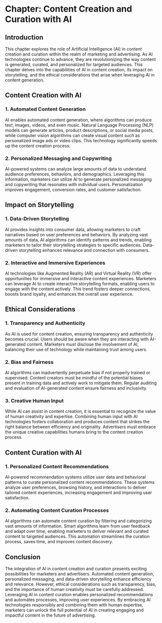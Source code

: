 Chapter: Content Creation and Curation with AI
==============================================

Introduction
------------

This chapter explores the role of Artificial Intelligence (AI) in content creation and curation within the realm of marketing and advertising. As AI technologies continue to advance, they are revolutionizing the way content is generated, curated, and personalized for targeted audiences. This chapter delves into the capabilities of AI in content creation, its impact on storytelling, and the ethical considerations that arise when leveraging AI in content generation.

Content Creation with AI
------------------------

### 1. Automated Content Generation

AI enables automated content generation, where algorithms can produce text, images, videos, and even music. Natural Language Processing (NLP) models can generate articles, product descriptions, or social media posts, while computer vision algorithms can create visual content such as personalized image ads or video clips. This technology significantly speeds up the content creation process.

### 2. Personalized Messaging and Copywriting

AI-powered systems can analyze large amounts of data to understand audience preferences, behaviors, and demographics. Leveraging this information, marketers can utilize AI to generate personalized messaging and copywriting that resonates with individual users. Personalization improves engagement, conversion rates, and customer satisfaction.

Impact on Storytelling
----------------------

### 1. Data-Driven Storytelling

AI provides insights into consumer data, allowing marketers to craft narratives based on user preferences and behaviors. By analyzing vast amounts of data, AI algorithms can identify patterns and trends, enabling marketers to tailor their storytelling strategies to specific audiences. Data-driven storytelling enhances relevance and connection with consumers.

### 2. Interactive and Immersive Experiences

AI technologies like Augmented Reality (AR) and Virtual Reality (VR) offer opportunities for immersive and interactive content experiences. Marketers can leverage AI to create interactive storytelling formats, enabling users to engage with the content actively. This trend fosters deeper connections, boosts brand loyalty, and enhances the overall user experience.

Ethical Considerations
----------------------

### 1. Transparency and Authenticity

As AI is used for content creation, ensuring transparency and authenticity becomes crucial. Users should be aware when they are interacting with AI-generated content. Marketers must disclose the involvement of AI, balancing their use of technology while maintaining trust among users.

### 2. Bias and Fairness

AI algorithms can inadvertently perpetuate bias if not properly trained or supervised. Content creators must be mindful of the potential biases present in training data and actively work to mitigate them. Regular auditing and evaluation of AI-generated content ensure fairness and inclusivity.

### 3. Creative Human Input

While AI can assist in content creation, it is essential to recognize the value of human creativity and expertise. Combining human input with AI technologies fosters collaboration and produces content that strikes the right balance between efficiency and originality. Advertisers must embrace the unique creative capabilities humans bring to the content creation process.

Content Curation with AI
------------------------

### 1. Personalized Content Recommendations

AI-powered recommendation systems utilize user data and behavioral patterns to curate personalized content recommendations. These systems analyze user preferences, browsing history, and interactions to deliver tailored content experiences, increasing engagement and improving user satisfaction.

### 2. Automating Content Curation Processes

AI algorithms can automate content curation by filtering and categorizing vast amounts of information. Smart algorithms learn from user feedback and adapt over time, enabling marketers to deliver relevant and curated content to targeted audiences. This automation streamlines the curation process, saves time, and improves content discovery.

Conclusion
----------

The integration of AI in content creation and curation presents exciting possibilities for marketers and advertisers. Automated content generation, personalized messaging, and data-driven storytelling enhance efficiency and relevance. However, ethical considerations such as transparency, bias, and the importance of human creativity must be carefully addressed. Leveraging AI in content curation enables personalized recommendations and automates processes, improving user experiences. By embracing AI technologies responsibly and combining them with human expertise, marketers can unlock the full potential of AI in creating engaging and impactful content in the future of advertising.
